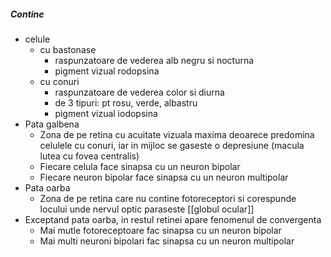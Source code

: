 ##### Contine
-  celule 
	- cu bastonase 
		- raspunzatoare de vederea alb negru si nocturna
		- pigment vizual rodopsina
	-  cu conuri 
		- raspunzatoare de vederea color si diurna
		- de 3 tipuri: pt rosu, verde, albastru
		- pigment vizual iodopsina 
- Pata galbena
	- Zona de pe retina cu acuitate vizuala maxima deoarece predomina celulele cu conuri, iar in mijloc se gaseste o depresiune (macula lutea cu fovea centralis)
	- Fiecare celula face sinapsa cu un neuron bipolar
	- Fiecare neuron bipolar face sinapsa cu un neuron multipolar
- Pata oarba
	- Zona de pe retina care nu contine fotoreceptori si corespunde locului unde nervul optic paraseste [[globul ocular]]
- Exceptand pata oarba, in restul retinei apare fenomenul de convergenta
	- Mai mutle fotoreceptoare fac sinapsa cu un neuron bipolar
	- Mai multi neuroni bipolari fac sinapsa cu un neuron multipolar